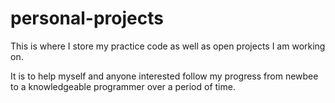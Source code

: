 # personal-projects
This is where I store my practice code as well as open projects I am working on.

It is to help myself and anyone interested follow my progress from newbee to a knowledgeable programmer over a period of time.
